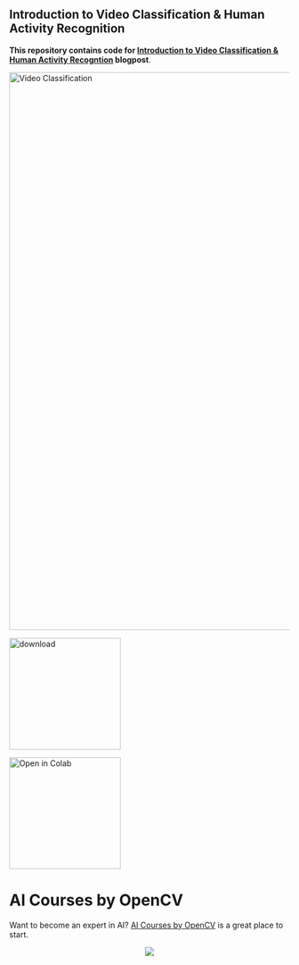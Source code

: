 
## Introduction to Video Classification & Human Activity Recognition

**This repository contains code for [Introduction to Video Classification & Human Activity Recogntion](https://learnopencv.com/introduction-to-video-classification-and-human-activity-recognition/) blogpost**.

<img src="https://learnopencv.com/wp-content/uploads/2021/01/Video_classification_and_human_activity_recognition.jpg" alt="Video Classification" width="1000">

[<img src="https://learnopencv.com/wp-content/uploads/2022/07/download-button-e1657285155454.png" alt="download" width="200">](https://www.dropbox.com/sh/4id6pk0if1jdvzh/AADvpboXF4WVAnvkSciYFIm_a?dl=1)

[<img src="https://colab.research.google.com/assets/colab-badge.svg" alt="Open in Colab" width="200">](https://colab.research.google.com/drive/1Yxsyc7qTr7KjTyz8qa6mJqb3TagthWK-?usp=sharing)

# AI Courses by OpenCV

Want to become an expert in AI? [AI Courses by OpenCV](https://opencv.org/courses/) is a great place to start.

<a href="https://opencv.org/courses/">
<p align="center">
<img src="https://www.learnopencv.com/wp-content/uploads/2020/04/AI-Courses-By-OpenCV-Github.png">
</p>
</a>
